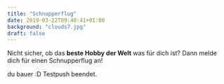 ```yaml
---
title: "Schnupperflug"
date: 2019-03-22T09:40:41+01:00
background: "clouds7.jpg"
draft: false
---
```

Nicht sicher, ob das **beste Hobby der Welt** was für dich ist?
Dann melde dich für einen Schnupperflug an!


du bauer :D
Testpush beendet.
